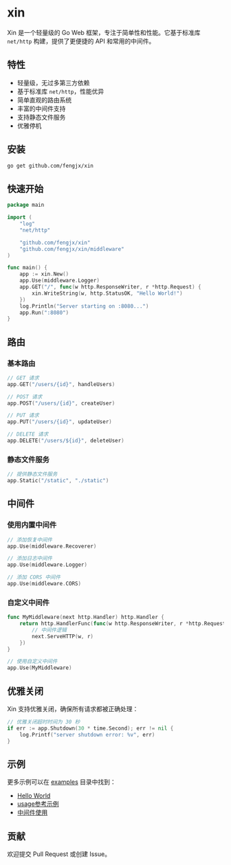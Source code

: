 # xin

Xin 是一个轻量级的 Go Web 框架，专注于简单性和性能。它基于标准库 `net/http` 构建，提供了更便捷的 API 和常用的中间件。

## 特性

- 轻量级，无过多第三方依赖
- 基于标准库 `net/http`，性能优异
- 简单直观的路由系统
- 丰富的中间件支持
- 支持静态文件服务
- 优雅停机

## 安装

```bash
go get github.com/fengjx/xin
```

## 快速开始

```go
package main

import (
	"log"
	"net/http"

	"github.com/fengjx/xin"
	"github.com/fengjx/xin/middleware"
)

func main() {
	app := xin.New()
	app.Use(middleware.Logger)
	app.GET("/", func(w http.ResponseWriter, r *http.Request) {
		xin.WriteString(w, http.StatusOK, "Hello World!")
	})
	log.Println("Server starting on :8080...")
	app.Run(":8080")
}

```

## 路由

### 基本路由

```go
// GET 请求
app.GET("/users/{id}", handleUsers)

// POST 请求
app.POST("/users/{id}", createUser)

// PUT 请求
app.PUT("/users/{id}", updateUser)

// DELETE 请求
app.DELETE("/users/${id}", deleteUser)
```

### 静态文件服务

```go
// 提供静态文件服务
app.Static("/static", "./static")
```

## 中间件

### 使用内置中间件

```go
// 添加恢复中间件
app.Use(middleware.Recoverer)

// 添加日志中间件
app.Use(middleware.Logger)

// 添加 CORS 中间件
app.Use(middleware.CORS)
```

### 自定义中间件

```go
func MyMiddleware(next http.Handler) http.Handler {
    return http.HandlerFunc(func(w http.ResponseWriter, r *http.Request) {
        // 中间件逻辑
        next.ServeHTTP(w, r)
    })
}

// 使用自定义中间件
app.Use(MyMiddleware)
```

## 优雅关闭

Xin 支持优雅关闭，确保所有请求都被正确处理：

```go
// 优雅关闭超时时间为 30 秒
if err := app.Shutdown(30 * time.Second); err != nil {
    log.Printf("server shutdown error: %v", err)
}
```

## 示例

更多示例可以在 [examples](./examples) 目录中找到：

- [Hello World](./examples/hello/main.go)
- [usage参考示例](./examples/usage/main.go)
- [中间件使用](./examples/middleware/main.go)

## 贡献

欢迎提交 Pull Request 或创建 Issue。

